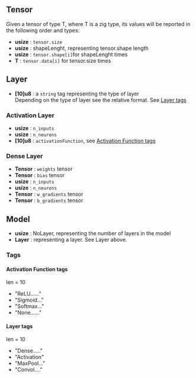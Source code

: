 
## Tensor  
Given a tensor of type T, where T is a zig type, its values will be reported in the following order and types:

- **usize** : `tensor.size`
- **usize** : shapeLenght, representing tensor.shape length
- **usize** : `tensor.shape[i]`for shapeLenght times
- **T** : `tensor.data[i]` for tensor.size times

## Layer  
- **[10]u8** :  a `string` tag representing the type of layer  
Depending on the type of layer see the relative format. See [Layer tags](#Layer-tags)

### Activation Layer   
- **usize** : `n_inputs`
- **usize** : `n_neurons`
- **[10]u8** : `activationFunction`, see [Activation Function tags](#Activation-Function-tags)

### Dense Layer  
- **Tensor** : `weights` tensor
- **Tensor** : `bias` tensor
- **usize** : `n_inputs`
- **usize** : `n_neurons`
- **Tensor** : `w_gradients` tensor
- **Tensor** : `b_gradients` tensor

## Model  
- **usize** : NoLayer, representing the number of layers in the model
- **Layer** : representing a layer. See Layer above.

### Tags
#### Activation Function tags
len = 10  
- "ReLU......"
- "Sigmoid..."
- "Softmax..."
- "None......"
#### Layer tags
len = 10  
- "Dense....."
- "Activation"
- "MaxPool..."
- "Convol...."


